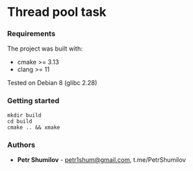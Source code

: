 # Thread pool task
### Requirements
The project was built with:
- cmake >= 3.13
- clang >= 11

Tested on Debian 8 (glibc 2.28)

### Getting started
```
mkdir build
cd build
cmake .. && xmake
```

### Authors

* **Petr Shumilov** - petr1shum@gmail.com, t.me/PetrShumilov